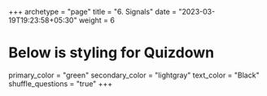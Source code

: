 +++
archetype = "page"
title = "6. Signals"
date = "2023-03-19T19:23:58+05:30"
weight = 6
# Below is styling for Quizdown
primary_color = "green"
secondary_color = "lightgray"
text_color = "Black"
shuffle_questions = "true"
+++

